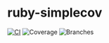 # ruby-simplecov
[![CI](https://github.com/tj-actions/coverage-badge-py/actions/workflows/test.yml/badge.svg)](https://github.com/rsosag/ruby-simplecov/actions/workflows/test.yml)
![Coverage](.github/badges/jacoco.svg)
![Branches](.github/badges/branches.svg)